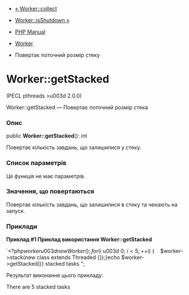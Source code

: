- [« Worker::collect](worker.collect.md)
- [Worker::isShutdown »](worker.isshutdown.md)

- [PHP Manual](index.md)
- [Worker](class.worker.md)
- Повертає поточний розмір стеку

# Worker::getStacked

(PECL pthreads \>u003d 2.0.0)

Worker::getStacked — Повертає поточний розмір стека

### Опис

public **Worker::getStacked**(): int

Повертає кількість завдань, що залишилися у стеку.

### Список параметрів

Ця функція не має параметрів.

### Значення, що повертаються

Повертає кількість завдань, що залишилися в стеку та чекають на запуск.

### Приклади

**Приклад #1 Приклад використання **Worker::getStacked****

`<?php$worker u003d new Worker();for ($i u003d 0; $i < 5; ++$i) {    $worker->stack(new class extends Threaded {});}echo $worker->getStacked()} stacked tasks
";

Результат виконання цього прикладу:

There are 5 stacked tasks
